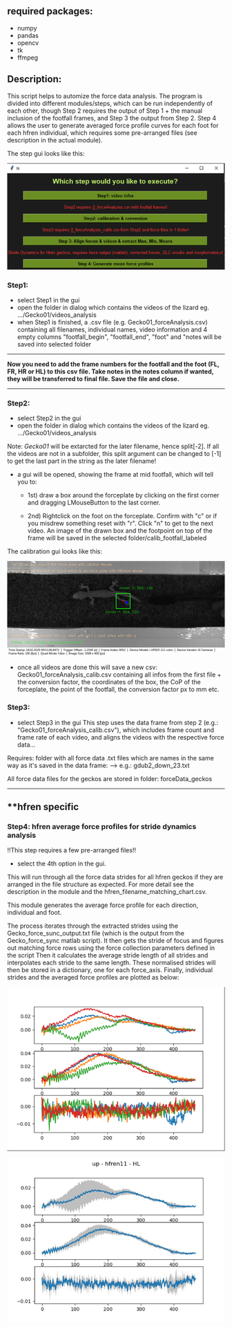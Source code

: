 ## required packages:
* numpy
* pandas
* opencv
* tk
* ffmpeg

## Description:
This script helps to automize the force data analysis. The program is divided into different modules/steps, which can be run 
independently of each other, though Step 2 requires the output of Step 1 + the manual inclusion of the footfall frames, 
and Step 3 the output from Step 2.
Step 4 allows the user to generate averaged force profile curves for each foot for each hfren individual, which 
requires some pre-arranged files (see description in the actual module).


The step gui looks like this:

![](images/snapshot_stepgui.PNG)

### Step1:
* select Step1 in the gui
* open the folder in dialog which contains the videos of the lizard eg. .../Gecko01/videos_analysis
* when Step1 is finished, a .csv file (e.g. Gecko01_forceAnalysis.csv) containing all filenames, individual names, video information and 4 empty columns "footfall_begin", "footfall_end", "foot" and "notes will be saved into selected folder

---
**Now you need to add the frame numbers for the footfall and the foot (FL, FR, HR or HL) to this 
csv file. Take notes in the notes column if wanted, they will be transferred to final file. 
Save the file and close.**

---

### Step2:
* select Step2 in the gui
* open the folder in dialog which contains the videos of the lizard eg. .../Gecko01/videos_analysis

Note: *Gecko01* will be extarcted for the later filename, hence split[-2]. If all the videos are not in a subfolder, this split argument can be changed to [-1] to get the last part in the string as the later filename!
* a gui will be opened, showing the frame at mid footfall, which will tell you to:

  * 1st) draw a box around the forceplate by clicking on the first corner and dragging LMouseButton to the last corner. 

  * 2nd) Rightclick on the foot on the forceplate. Confirm with "c" or if you misdrew something reset with "r". Click "n" to get to the next video. An image of the drawn box and the footpoint on top of the frame will be saved in the selected folder/calib_footfall_labeled

The calibration gui looks like this:

![](images/skrys3_down_04_labeled.png)

* once all videos are done this will save a new csv: Gecko01_forceAnalysis_calib.csv containing all infos from the first file + the conversion factor, the coordinates of the box, the CoP of the forceplate, the point of the footfall, the conversion factor px to mm etc.


### Step3:
* select Step3 in the gui
This step uses the data frame from step 2 (e.g.: "Gecko01_forceAnalysis_calib.csv"), which includes frame count and frame
rate of each video, and aligns the videos with the respective force data...

Requires: folder with all force data .txt files which are names in the same way as it's saved in the data frame:
--> e.g.: gdub2_down_23.txt

All force data files for the geckos are stored in folder: forceData_geckos

---
**hfren specific
---

### Step4: hfren average force profiles for stride dynamics analysis
!!This step requires a few pre-arranged files!!

* select the 4th option in the gui. 
  
This will run through all the force data strides for all hfren geckos if they are arranged in the file structure as 
expected. For more detail see the description in the module and the hfren_filename_matching_chart.csv.

This module generates the average force profile for each direction, individual and foot.

The process iterates through the extracted strides using the Gecko_force_sunc_output.txt file 
(which is the output from the Gecko_force_sync matlab script). 
It then gets the stride of focus and figures out matching force rows using the force collection parameters defined in the script
Then it calculates the average stride length of all strides and interpolates each stride to the same length.
These normalised strides will then be stored in a dictionary, one for each force_axis.
Finally, individual strides and the averaged force profiles are plotted as below:

![](images/individual_forces_hfren11_up_HL.PNG)

![](images/averageForces_up_hfren11_HL.jpg)
